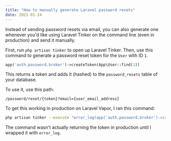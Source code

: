 ```yaml
---
title: "How to manually generate Laravel password resets"
date: 2021-01-24
---
```

Instead of sending password resets via email, you can also generate one whenever you'd like using Laravel Tinker on the command line (even in production) and send it manually.

First, run `php artisan tinker` to open up Laravel Tinker. Then, use this command to generate a password reset token for the `User` with ID `1`.

```php
app('auth.password.broker')->createToken(App\User::find(1))
```

This returns a token and adds it (hashed) to the `password_resets` table of your database.

To use it, use this path:

```
/password/reset/{token}?email={user_email_address}
```

To get this working in production on Laravel Vapor, I ran this command:

```bash
php artisan tinker --execute "error_log(app('auth.password.broker')->createToken(App\User::find(1)))"
```

The command wasn't actually returning the token in production until I wrapped it with `error_log`.

